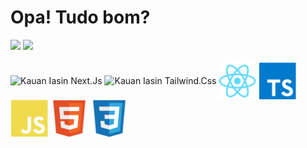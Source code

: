 # Opa! Tudo bom?



<div>
  <img height="250rem" src="https://github-readme-stats.vercel.app/api/top-langs/?username=anuraghazra&size_weight=0.5&count_weight=0.5&theme=chartreuse-dark"/>
  <img height="250rem" src="https://github-readme-stats.vercel.app/api?username=srkain&show_icons=true&theme=chartreuse-dark"/>
</div>
<div style="display: inline_block">  
  <br/>
  <img align="center" alt="Kauan Iasin Next.Js" height="60" width="60" src="https://cdn.jsdelivr.net/gh/devicons/devicon@latest/icons/nextjs/nextjs-plain.svg" />        
  <img align="center" alt="Kauan Iasin Tailwind.Css" height="60" width="60" src="https://cdn.jsdelivr.net/gh/devicons/devicon@latest/icons/tailwindcss/tailwindcss-original.svg" />
  <img align="center" alt="Kauan Iasin React" height="60" width="60" src="https://raw.githubusercontent.com/devicons/devicon/master/icons/react/react-original.svg">
  <img align="center" alt="Kauan Iasin TypeScript" height="60" width="60" src="https://raw.githubusercontent.com/devicons/devicon/master/icons/typescript/typescript-plain.svg">
  <img align="center" alt="Kauan Iasin Javascript" height="60" width="60" src="https://raw.githubusercontent.com/devicons/devicon/master/icons/javascript/javascript-plain.svg">
  <img align="center" alt="Kauan Iasin HTML" height="60" width="60" src="https://raw.githubusercontent.com/devicons/devicon/master/icons/html5/html5-original.svg">
  <img align="center" alt="Kauan Iasin Css" height="60" width="60" src="https://raw.githubusercontent.com/devicons/devicon/master/icons/css3/css3-original.svg">
</div>
